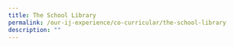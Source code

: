 ```yaml
---
title: The School Library
permalink: /our-ij-experience/co-curricular/the-school-library
description: ""
---
```

